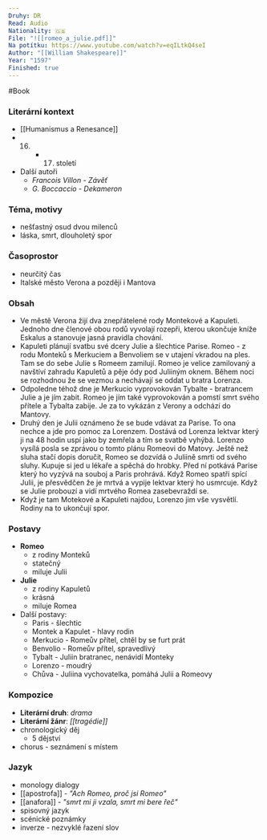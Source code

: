 ```yaml
---
Druhy: DR
Read: Audio
Nationality: 🇬🇧
File: "![[romeo_a_julie.pdf]]"
Na potítku: https://www.youtube.com/watch?v=eqILtkQ4seI
Author: "[[William Shakespeare]]"
Year: "1597"
Finished: true
---
```

#Book
### Literární kontext
- [[Humanismus a Renesance]]
- 16. - 17. století
- Další autoři
	- *Francois Villon* - *Závěť*
	- *G. Boccaccio* - *Dekameron*
### Téma, motivy
- nešťastný osud dvou milenců
- láska, smrt, dlouholetý spor
### Časoprostor
- neurčitý čas
- Italské město Verona a později i Mantova
### Obsah
- Ve městě Verona žijí dva znepřátelené rody Montekové a Kapuleti. Jednoho dne členové obou rodů vyvolají rozepři, kterou ukončuje kníže Eskalus a stanovuje jasná pravidla chování. 
- Kapuleti plánují svatbu své dcery Julie a šlechtice Parise. Romeo - z rodu Monteků s Merkuciem a Benvoliem se v utajení vkradou na ples. Tam se do sebe Julie s Romeem zamilují. Romeo je velice zamilovaný a navštíví zahradu Kapuletů a pěje ódy pod Juliiným oknem. Během noci se rozhodnou že se vezmou a nechávají se oddat u bratra Lorenza.
- Odpoledne téhož dne je Merkucio vyprovokován Tybalte - bratrancem Julie a je jím zabit. Romeo je jím také vyprovokován a pomstí smrt svého přítele a Tybalta zabije. Je za to vykázán z Verony a odchází do Mantovy.
- Druhý den je Julii oznámeno že se bude vdávat za Parise. To ona nechce a jde pro pomoc za Lorenzem. Dostává od Lorenza lektvar který ji na 48 hodin uspí jako by zemřela a tím se svatbě vyhýbá. Lorenzo vysílá posla se zprávou o tomto plánu Romeovi do Matovy. Ještě než sluha stačí dopis doručit, Romeo se dozvídá o Juliině smrti od svého sluhy. Kupuje si jed u lékaře a spěchá do hrobky. Před ní potkává Parise který ho vyzývá na souboj a Paris prohrává. Když Romeo spatří spící Julii, je přesvědčen že je mrtvá a vypije lektvar který ho usmrcuje. Když se Julie probouzí a vidí mrtvého Romea zasebevraždí se.
- Když je tam Motekové a Kapuleti najdou, Lorenzo jim vše vysvětlí. Rodiny na to ukončují spor.
### Postavy
- **Romeo**
	- z rodiny Monteků
	- statečný
	- miluje Julii
- **Julie**
	- z rodiny Kapuletů
	- krásná
	- miluje Romea
- Další postavy:
	- Paris - šlechtic
	- Montek a Kapulet - hlavy rodin
	- Merkucio - Romeův přítel, chtěl by se furt prát
	- Benvolio - Romeův přítel, spravedlivý
	- Tybalt - Juliin bratranec, nenávidí Monteky
	- Lorenzo - moudrý
	- Chůva - Juliina vychovatelka, pomáhá Julii a Romeovy
### Kompozice
- **Literární druh**: *drama*
- **Literární žánr**: *[[tragédie]]*
- chronologický děj
	- 5 dějství
- chorus - seznámení s místem
### Jazyk
- monology dialogy
- [[apostrofa]] - *"Ach Romeo, proč jsi Romeo"*
- [[anafora]] - *"smrt mi ji vzala, smrt mi bere řeč"*
- spisovný jazyk
- scénické poznámky
- inverze - nezvyklé řazení slov